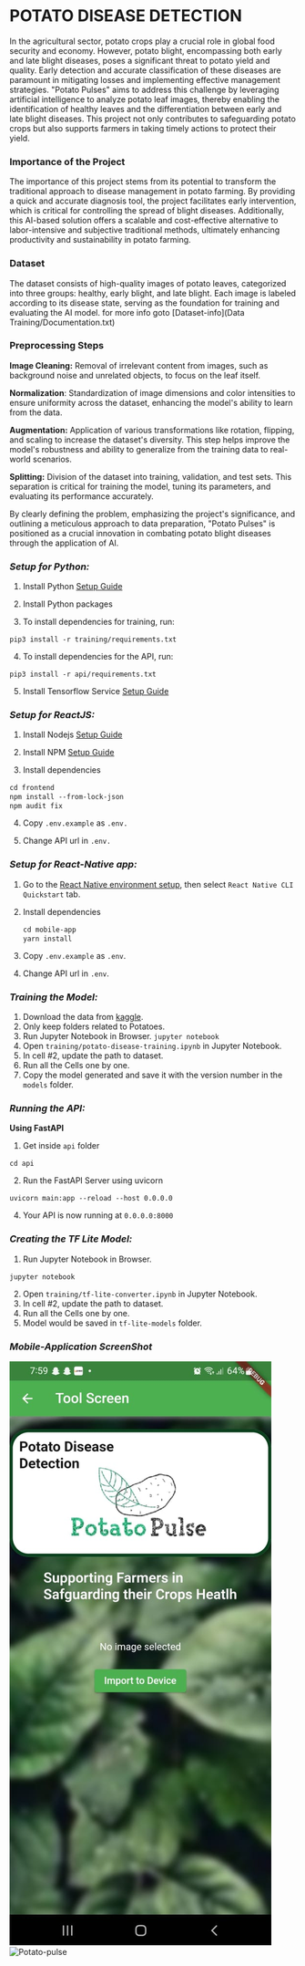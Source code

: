 # POTATO DISEASE DETECTION
In the agricultural sector, potato crops play a crucial role in global food security and economy. However, potato blight, encompassing both early and late blight diseases, poses a significant threat to potato yield and quality. Early detection and accurate classification of these diseases are paramount in mitigating losses and implementing effective management strategies. "Potato Pulses" aims to address this challenge by leveraging artificial intelligence to analyze potato leaf images, thereby enabling the identification of healthy leaves and the differentiation between early and late blight diseases. This project not only contributes to safeguarding potato crops but also supports farmers in taking timely actions to protect their yield.

### **Importance of the Project**
The importance of this project stems from its potential to transform the traditional approach to disease management in potato farming. By providing a quick and accurate diagnosis tool, the project facilitates early intervention, which is critical for controlling the spread of blight diseases. Additionally, this AI-based solution offers a scalable and cost-effective alternative to labor-intensive and subjective traditional methods, ultimately enhancing productivity and sustainability in potato farming.

### **Dataset**
The dataset consists of high-quality images of potato leaves, categorized into three groups: healthy, early blight, and late blight. Each image is labeled according to its disease state, serving as the foundation for training and evaluating the AI model.
for more info goto [Dataset-info](Data Training/Documentation.txt)

### **Preprocessing Steps**
**Image Cleaning:** Removal of irrelevant content from images, such as background noise and unrelated objects, to focus on the leaf itself.

**Normalization**: Standardization of image dimensions and color intensities to ensure uniformity across the dataset, enhancing the model's ability to learn from the data.

**Augmentation:** Application of various transformations like rotation, flipping, and scaling to increase the dataset's diversity. This step helps improve the model's robustness and ability to generalize from the training data to real-world scenarios.

**Splitting:** Division of the dataset into training, validation, and test sets. This separation is critical for training the model, tuning its parameters, and evaluating its performance accurately.

By clearly defining the problem, emphasizing the project's significance, and outlining a meticulous approach to data preparation, "Potato Pulses" is positioned as a crucial innovation in combating potato blight diseases through the application of AI.

### ***Setup for Python:***

1. Install Python [Setup Guide](https://wiki.python.org/moin/BeginnersGuide)

2. Install Python packages

3. To install dependencies for training, run:

```
pip3 install -r training/requirements.txt
```
4. To install dependencies for the API, run:
```
pip3 install -r api/requirements.txt
```
5. Install Tensorflow Service [Setup Guide](https://www.tensorflow.org/tfx/serving/setup)


### ***Setup for ReactJS:***

1. Install Nodejs [Setup Guide](https://nodejs.org/en/download/package-manager/)
   
2. Install NPM [Setup Guide](https://docs.npmjs.com/getting-started)

3. Install dependencies
```
cd frontend
npm install --from-lock-json
npm audit fix
```
4. Copy `.env.example` as `.env.`

5. Change API url in `.env.`


### ***Setup for React-Native app:***
1. Go to the [React Native environment setup](https://reactnative.dev/docs/environment-setup), then select `React Native CLI Quickstart` tab.

2. Install dependencies
   ```
   cd mobile-app
   yarn install
   ```
3. Copy `.env.example` as `.env`.

4. Change API url in `.env`.

### ***Training the Model:***
1. Download the data from [kaggle](https://www.kaggle.com/datasets/arjuntejaswi/plant-village).
2. Only keep folders related to Potatoes.
3. Run Jupyter Notebook in Browser.
`jupyter notebook`
4. Open `training/potato-disease-training.ipynb` in Jupyter Notebook.
5. In cell #2, update the path to dataset.
6. Run all the Cells one by one.
7. Copy the model generated and save it with the version number in the `models` folder.

### ***Running the API:***
**Using FastAPI**
1. Get inside `api` folder
```
cd api
```
2. Run the FastAPI Server using uvicorn
 ```
uvicorn main:app --reload --host 0.0.0.0
```
4. Your API is now running at `0.0.0.0:8000`


### ***Creating the TF Lite Model:***
1. Run Jupyter Notebook in Browser.
```
jupyter notebook
```
2. Open `training/tf-lite-converter.ipynb` in Jupyter Notebook.
3. In cell #2, update the path to dataset.
4. Run all the Cells one by one.
5. Model would be saved in `tf-lite-models` folder.


### ***Mobile-Application ScreenShot***

![Potato-pulse](potato-pulse-mob-app-s.s.jpeg)
![Potato-pulse](Screenshot(235).png)

